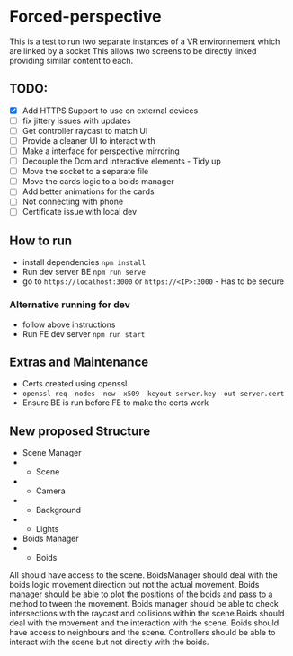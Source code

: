 # Forced-perspective

This is a test to run two separate instances of a VR environnement which are linked by a socket
This allows two screens to be directly linked providing similar content to each.

## TODO:

- [x] Add HTTPS Support to use on external devices
- [ ] fix jittery issues with updates
- [ ] Get controller raycast to match UI
- [ ] Provide a cleaner UI to interact with
- [ ] Make a interface for perspective mirroring
- [ ] Decouple the Dom and interactive elements - Tidy up
- [ ] Move the socket to a separate file
- [ ] Move the cards logic to a boids manager
- [ ] Add better animations for the cards
- [ ] Not connecting with phone
- [ ] Certificate issue with local dev

## How to run

- install dependencies `npm install`
- Run dev server BE `npm run serve`
- go to `https://localhost:3000` or `https://<IP>:3000` - Has to be secure

### Alternative running for dev

- follow above instructions
- Run FE dev server `npm run start`

## Extras and Maintenance

- Certs created using openssl
- `openssl req -nodes -new -x509 -keyout server.key -out server.cert`
- Ensure BE is run before FE to make the certs work

## New proposed Structure

- Scene Manager
- - Scene
- - Camera
- - Background
- - Lights
- Boids Manager
- - Boids

All should have access to the scene.
BoidsManager should deal with the boids logic movement direction but not the actual movement.
Boids manager should be able to plot the positions of the boids and pass to a method to tween the movement.
Boids manager should be able to check intersections with the raycast and collisions within the scene
Boids should deal with the movement and the interaction with the scene.
Boids should have access to neighbours and the scene.
Controllers should be able to interact with the scene but not directly with the boids.
